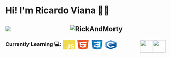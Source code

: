 <h1> Hi! I'm Ricardo Viana 👨‍🚀 </h1>
<div>
<h2> 
  <img src="https://github-readme-stats.vercel.app/api?username=SpaaceZz&&show_icons=true&title_color=195959&icon_color=191919&text_color=da3662&bg_color=ffffff" >
  <img align="right" width="300" alt="RickAndMorty" src="https://thumbs.gfycat.com/AlarmedInsistentGrayreefshark-size_restricted.gif">
</h2>
</div>
<div>
<h3> 
  Currently Learning 💻: 
  <img align="center" alt="SpaaceZz-Js" height="30" width="40" src="https://raw.githubusercontent.com/devicons/devicon/master/icons/javascript/javascript-plain.svg" 
  style="max-width:100%;"> 
  <img align="center" alt="SpaaceZz-HTML" height="30" width="40" src="https://raw.githubusercontent.com/devicons/devicon/master/icons/html5/html5-original.svg" 
  style="max-width:100%;"> 
  <img align="center" alt="SpaaceZz-CSS" height="30" width="40" src="https://raw.githubusercontent.com/devicons/devicon/master/icons/css3/css3-original.svg" style="max-    
  width:100%;">
  <img align="center" alt="SpaaceZz-C" height="30" width="40" src="https://raw.githubusercontent.com/devicons/devicon/master/icons/c/c-original.svg" style="max- 
  width:100%;">
  <a href="https://instagram.com/r1ck_viana" alt="Instagram">
   <img align="right" height="40" width="40" src="https://raw.githubusercontent.com/SpaaceZz/SpaaceZz/main/instagramicon.svg" ></a>
  <a href="https://www.linkedin.com/in/ricardo-viana-5809531bb/" alt="Linkedin">
   <img align="right" height="40" width="40" src="https://raw.githubusercontent.com/SpaaceZz/SpaaceZz/main/linkedIn.svg"></a>
</h3>
</div>

